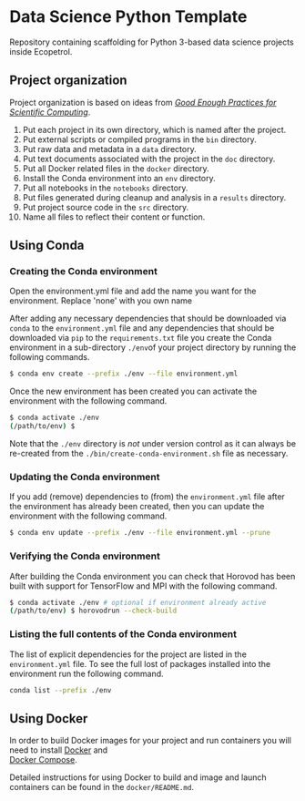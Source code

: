 # Data Science Python Template

Repository containing scaffolding for Python 3-based data science projects inside Ecopetrol.


## Project organization

Project organization is based on ideas from [_Good Enough Practices for Scientific Computing_](https://journals.plos.org/ploscompbiol/article?id=10.1371/journal.pcbi.1005510).

1. Put each project in its own directory, which is named after the project.
2. Put external scripts or compiled programs in the `bin` directory.
3. Put raw data and metadata in a `data` directory.
4. Put text documents associated with the project in the `doc` directory.
5. Put all Docker related files in the `docker` directory.
6. Install the Conda environment into an `env` directory. 
7. Put all notebooks in the `notebooks` directory.
8. Put files generated during cleanup and analysis in a `results` directory.
9. Put project source code in the `src` directory.
10. Name all files to reflect their content or function.

## Using Conda

### Creating the Conda environment

Open the environment.yml file and add the name you want for the environment.  Replace 'none' with you own name

After adding any necessary dependencies that should be downloaded via `conda` to the `environment.yml` file 
and any dependencies that should be downloaded via `pip` to the `requirements.txt` file you create the 
Conda environment in a sub-directory `./env`of your project directory by running the following commands.

```bash
$ conda env create --prefix ./env --file environment.yml
```

Once the new environment has been created you can activate the environment with the following 
command.

```bash
$ conda activate ./env
(/path/to/env) $
```

Note that the `./env` directory is *not* under version control as it can always be re-created from 
the `./bin/create-conda-environment.sh` file as necessary.

### Updating the Conda environment

If you add (remove) dependencies to (from) the `environment.yml` file after the environment has 
already been created, then you can update the environment with the following command.

```bash
$ conda env update --prefix ./env --file environment.yml --prune
```

### Verifying the Conda environment

After building the Conda environment you can check that Horovod has been built with support for 
TensorFlow and MPI with the following command.

```bash
$ conda activate ./env # optional if environment already active
(/path/to/env) $ horovodrun --check-build
```

### Listing the full contents of the Conda environment

The list of explicit dependencies for the project are listed in the `environment.yml` file. To see 
the full lost of packages installed into the environment run the following command.

```bash
conda list --prefix ./env
```

## Using Docker

In order to build Docker images for your project and run containers you will 
need to install [Docker](https://docs.docker.com/install/linux/docker-ce/ubuntu/) and  
[Docker Compose](https://docs.docker.com/compose/install/).

Detailed instructions for using Docker to build and image and launch containers can be found in 
the `docker/README.md`.
